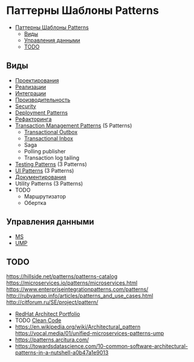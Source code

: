 # Паттерны Шаблоны Patterns

- [Паттерны Шаблоны Patterns](#паттерны-шаблоны-patterns)
  - [Виды](#виды)
  - [Управления данными](#управления-данными)
  - [TODO](#todo)

## Виды

- [Проектирования](system.design/system.design.md)
- [Реализации](development/pattern.dev.md)
- [Интеграции](integration/pattern.integration.md)
- [Производительность](performance/pattern.perf.md)
- [Security](security/pattern.security.md)
- [Deployment Patterns](deployment/pattern.deployment.md)
- [Рефакторинга](refactoring/pattern.refactoring.md)
- [Transaction Management Patterns](https://airtable.com/embed/shrjiJuF7kIbcnXRl/tblgszzLV27MUFP4p) (5 Patterns)
  - [Transactional Outbox](system.design/fault.tolerance/transact.outbox.md)
  - [Transactional Inbox](system.design/fault.tolerance/transact.inbox.md)
  - Saga
  - Polling publisher
  - Transaction log tailing
- [Testing Patterns](https://airtable.com/embed/shr6p9u80mD9CzVU1/tblyGd1oiAcYuTSbr) (3 Patterns)
- [UI Patterns](https://airtable.com/embed/shrxffclVHmz95ii0/tblXbFfITMXmPjvGl) (3 Patterns)
- [Документирования](pattern.docs.md)
- Utility Patterns (3 Patterns)
- TODO
  - Маршрутизатор  
  - Обертка

## Управления данными

- [MS](https://docs.microsoft.com/ru-ru/azure/architecture/patterns/category/data-management)
- [UMP](https://airtable.com/embed/shr1fDf0cVFiI3Ftk/tblpfBAj1ypKV4YUq)

## TODO

https://hillside.net/patterns/patterns-catalog
<https://microservices.io/patterns/microservices.html>
<https://www.enterpriseintegrationpatterns.com/patterns/>
<http://rubyamqp.info/articles/patterns_and_use_cases.html>
<http://citforum.ru/SE/project/pattern/>

- [RedHat Architect Portfolio](https://www.redhat.com/architect/portfolio/?intcmp=7013a0000025wJwAAI)
- TODO [Clean Code](system.design/cleancode.md)
- <https://en.wikipedia.org/wiki/Architectural_pattern>
<https://vocal.media/01/unified-microservices-patterns-ump>
- <https://patterns.arcitura.com/>
- <https://towardsdatascience.com/10-common-software-architectural-patterns-in-a-nutshell-a0b47a1e9013>
